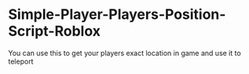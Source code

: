 # Simple-Player-Players-Position-Script-Roblox
You can use this to get your players exact location in game and use it to teleport
